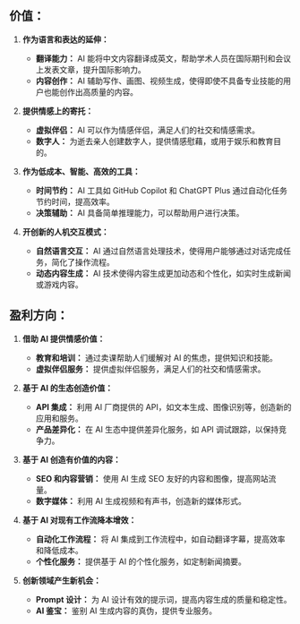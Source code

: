 ## 价值：

1. **作为语言和表达的延伸：**

   - **翻译能力：** AI 能将中文内容翻译成英文，帮助学术人员在国际期刊和会议上发表文章，提升国际影响力。
   - **内容创作：** AI 辅助写作、画图、视频生成，使得即使不具备专业技能的用户也能创作出高质量的内容。

2. **提供情感上的寄托：**

   - **虚拟伴侣：** AI 可以作为情感伴侣，满足人们的社交和情感需求。
   - **数字人：** 为逝去亲人创建数字人，提供情感慰藉，或用于娱乐和教育目的。

3. **作为低成本、智能、高效的工具：**

   - **时间节约：** AI 工具如 GitHub Copilot 和 ChatGPT Plus 通过自动化任务节约时间，提高效率。
   - **决策辅助：** AI 具备简单推理能力，可以帮助用户进行决策。

4. **开创新的人机交互模式：**
   - **自然语言交互：** AI 通过自然语言处理技术，使得用户能够通过对话完成任务，简化了操作流程。
   - **动态内容生成：** AI 技术使得内容生成更加动态和个性化，如实时生成新闻或游戏内容。

## 盈利方向：

1. **借助 AI 提供情感价值：**

   - **教育和培训：** 通过卖课帮助人们缓解对 AI 的焦虑，提供知识和技能。
   - **虚拟伴侣服务：** 提供虚拟伴侣服务，满足人们的社交和情感需求。

2. **基于 AI 的生态创造价值：**

   - **API 集成：** 利用 AI 厂商提供的 API，如文本生成、图像识别等，创造新的应用和服务。
   - **产品差异化：** 在 AI 生态中提供差异化服务，如 API 调试跟踪，以保持竞争力。

3. **基于 AI 创造有价值的内容：**

   - **SEO 和内容营销：** 使用 AI 生成 SEO 友好的内容和图像，提高网站流量。
   - **数字媒体：** 利用 AI 生成视频和有声书，创造新的媒体形式。

4. **基于 AI 对现有工作流降本增效：**

   - **自动化工作流程：** 将 AI 集成到工作流程中，如自动翻译字幕，提高效率和降低成本。
   - **个性化服务：** 提供基于 AI 的个性化服务，如定制新闻摘要。

5. **创新领域产生新机会：**
   - **Prompt 设计：** 为 AI 设计有效的提示词，提高内容生成的质量和稳定性。
   - **AI 鉴宝：** 鉴别 AI 生成内容的真伪，提供专业服务。
